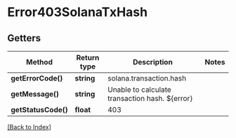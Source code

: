 # Error403SolanaTxHash

## Getters

Method | Return type | Description | Notes
------------ | ------------- | ------------- | -------------
**getErrorCode()** | **string** | solana.transaction.hash |
**getMessage()** | **string** | Unable to calculate transaction hash. ${error} |
**getStatusCode()** | **float** | 403 |

[[Back to Index]](../index.md)
